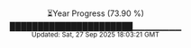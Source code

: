 <p align="center">
⏳Year Progress (73.90 %)<br>
██████████████████████▁▁▁▁▁▁▁▁ <br>
<sub>Updated: Sat, 27 Sep 2025 18:03:21 GMT</sub>
</p>

